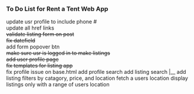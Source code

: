 ### To Do List for Rent a Tent Web App  


update usr profile to include phone #  
update all href links  
~~validate listing form on post~~  
~~fix datefield~~  
add form popover btn  
~~make sure usr is logged in to make listings~~  
~~add user profile page~~  
~~fix templates for listing app~~  
fix profile issue on base.html
add profile search
add listing search
    |__ add listing filters by catagory, price, and location
fetch a users location
display listings only with a range of users location
